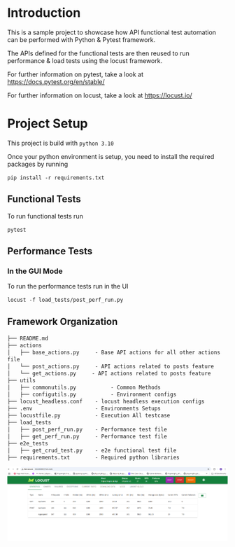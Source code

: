 # Introduction

This is a sample project to showcase how API functional test automation can be performed with Python & Pytest framework.

The APIs defined for the functional tests are then reused to run performance & load tests using the locust framework.

For further information on pytest, take a look at https://docs.pytest.org/en/stable/

For further information on locust, take a look at https://locust.io/

# Project Setup

This project is build with `python 3.10`

Once your python environment is setup, you need to install the required packages by running

```
pip install -r requirements.txt
```

## Functional Tests

To run functional tests run

```
pytest
```

## Performance Tests

### In the GUI Mode

To run the performance tests run in the UI

```
locust -f load_tests/post_perf_run.py
```


## Framework Organization

```
├── README.md
├── actions
│   ├── base_actions.py     - Base API actions for all other actions file
│   └── post_actions.py     - API actions related to posts feature
│   └── get_actions.py     - API actions related to posts feature
├── utils
│   ├── commonutils.py           - Common Methods
│   ├── configutils.py           - Environment configs
├── locust_headless.conf    - locust headless execution configs
├── .env                    - Environments Setups
├── locustfile.py           - Execution All testcase
├── load_tests
│   ├── post_perf_run.py    - Performance test file
│   ├── get_perf_run.py     - Performance test file
├── e2e_tests
│   ├── get_crud_test.py    - e2e functional test file
├── requirements.txt        - Required python libraries
```

![alt text](image.png)